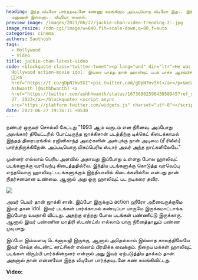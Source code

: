 ```yaml
---
heading: இந்த வீடியோ பார்த்தவுடனே கண்ணு கலங்கிரும் அப்படியொரு வீடியோ இது.. இந்த
  மனுஷன் இல்லனா.. வீடியோ வைரல்.
preview_image: /images/2023/06/27/jackie-chan-video-trending-2-.jpg
image_resize: /cdn-cgi/image/w=640,fit=scale-down,q=80,f=auto
categories: cinema
authors: Santhosh
tags:
  - Hollywood
  - Video
title: jackie-chan-latest-video
code: <blockquote class="twitter-tweet"><p lang="und" dir="ltr">He was my first
  Hollywood action-movie idol. இவரை பாத்து தான் ஹாலிவுட் படம் பாக்க ஆரம்பிச்சேன்
  🩷😭<a
  href="https://t.co/gDpN7mv5Xt">pic.twitter.com/gDpN7mv5Xt</a></p>&mdash;
  Ashwanth (@ashhhwanth) <a
  href="https://twitter.com/ashhhwanth/status/1673690259643858945?ref_src=twsrc%5Etfw">June
  27, 2023</a></blockquote> <script async
  src="https://platform.twitter.com/widgets.js" charset="utf-8"></script>
date: 2023-06-27 19:36:11 +0530
---
```



நண்பர் ஒருவர் சொல்லி கேட்டது "1993 ஆம் வருடம் என நினைவு. அப்போது அலங்கார் தியேட்டரில் போட்டிருந்த ஜாக்கிசான் படத்திற்கு டிக்கெட் கிடைக்காமல் இந்தத் திரையரங்கில் ரஜினிகாந்த் அவர்களின் அன்புக்கு நான் அடிமை (ரீ ரிலீஸ்) பார்த்திருக்கிறேன். அப்படியொரு மிகப்பெரிய ஸ்டார் அவர் அந்த நாட்களிலேயே."

முன்னர் எல்லாம் பெரிய அளவில் அதாவது இப்போது உள்ளது போல ஹாலிவுட் படங்களுக்கு வரவேற்பு கிடைத்ததில்லை. இந்திய படங்களுக்கு கொடுத்த வரவெப்பு எந்தவொரு ஹாலிவுட் படங்களுக்கும் இந்தியாவில் கிடைக்கவில்லை என்பது தான் நிதர்சனமான உண்மை. ஆனால் அது ஒரு ஹாலிவுட் பட நடிகரை தவிர.

![](/images/2023/06/27/jackie-chan-video-trending-1-.jpg)

அவர் பெயர் தான் ஜாக்கி சான். இப்போ இருக்கும் action ஹீரோ அனைவருக்குமே இவர் தான் idol. இவர் படங்கள் பார்க்காமல் கண்டிப்பா யாருமே இருக்கமாட்டாங்க. இப்போது வயதாகி விட்டது. அதற்கு ஏற்றது போல படங்கள் பண்ணிட்டு இருக்காரு. ஆனால் இவர் பண்ணின மாதிரி ஸ்டண்ட்ஸ் எல்லாம் யாரு நினைத்தாலும் பண்ண முடியாது.

இப்போ இவ்வளவு டெக்னாலஜி இருக்கு, ஆனால் அதெல்லாம் இல்லாத காலத்திலேயே இவர் செய்த ஸ்டண்ட் காட்சிகள் எல்லாம் பிரமிக்க வைக்கும். நிறைய மக்கள் ஹாலிவுட் படங்கள் விரும்பி பார்க்கின்றனர் என்றால் அது இவர் ஏற்படுத்திய தாக்கம் தான். அதனால் தான் என்னவோ இந்த வீடியோ பார்த்தவுடனே கண் கலங்கிவிட்டது. 

**V﻿ideo:**